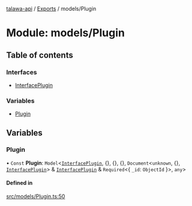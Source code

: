 [talawa-api](../README.md) / [Exports](../modules.md) / models/Plugin

# Module: models/Plugin

## Table of contents

### Interfaces

- [InterfacePlugin](../interfaces/models_Plugin.InterfacePlugin.md)

### Variables

- [Plugin](models_Plugin.md#plugin)

## Variables

### Plugin

• `Const` **Plugin**: `Model`\<[`InterfacePlugin`](../interfaces/models_Plugin.InterfacePlugin.md), \{\}, \{\}, \{\}, `Document`\<`unknown`, \{\}, [`InterfacePlugin`](../interfaces/models_Plugin.InterfacePlugin.md)\> & [`InterfacePlugin`](../interfaces/models_Plugin.InterfacePlugin.md) & `Required`\<\{ `_id`: `ObjectId`  \}\>, `any`\>

#### Defined in

[src/models/Plugin.ts:50](https://github.com/PalisadoesFoundation/talawa-api/blob/9fa6a1c/src/models/Plugin.ts#L50)
